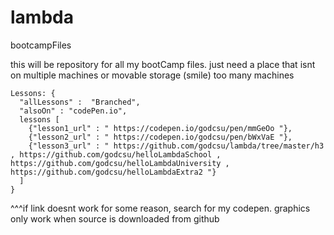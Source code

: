 # lambda
bootcampFiles

this will be repository for all my bootCamp files. just need a place that isnt on multiple machines or movable storage (smile) too many machines
```
Lessons: { 
  "allLessons" :  "Branched",
  "alsoOn" : "codePen.io",
  lessons [
    {"lesson1_url" : " https://codepen.io/godcsu/pen/mmGeOo "},
    {"lesson2_url" : " https://codepen.io/godcsu/pen/bWxVaE "},
    {"lesson3_url" : " https://github.com/godcsu/lambda/tree/master/h3 , https://github.com/godcsu/helloLambdaSchool , https://github.com/godcsu/helloLambdaUniversity , https://github.com/godcsu/helloLambdaExtra2 "}
  ]
}
```
^^^if link doesnt work for some reason, search for my codepen. graphics only work when source is downloaded from github
